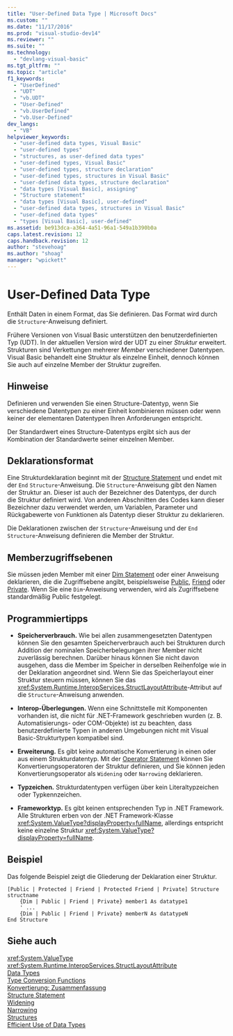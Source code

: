 ```yaml
---
title: "User-Defined Data Type | Microsoft Docs"
ms.custom: ""
ms.date: "11/17/2016"
ms.prod: "visual-studio-dev14"
ms.reviewer: ""
ms.suite: ""
ms.technology: 
  - "devlang-visual-basic"
ms.tgt_pltfrm: ""
ms.topic: "article"
f1_keywords: 
  - "UserDefined"
  - "UDT"
  - "vb.UDT"
  - "User-Defined"
  - "vb.UserDefined"
  - "vb.User-Defined"
dev_langs: 
  - "VB"
helpviewer_keywords: 
  - "user-defined data types, Visual Basic"
  - "user-defined types"
  - "structures, as user-defined data types"
  - "user-defined types, Visual Basic"
  - "user-defined types, structure declaration"
  - "user-defined types, structures in Visual Basic"
  - "user-defined data types, structure declaration"
  - "data types [Visual Basic], assigning"
  - "Structure statement"
  - "data types [Visual Basic], user-defined"
  - "user-defined data types, structures in Visual Basic"
  - "user-defined data types"
  - "types [Visual Basic], user-defined"
ms.assetid: be913dca-a364-4a51-96a1-549a1b390b0a
caps.latest.revision: 12
caps.handback.revision: 12
author: "stevehoag"
ms.author: "shoag"
manager: "wpickett"
---
```

# User-Defined Data Type
Enthält Daten in einem Format, das Sie definieren.  Das Format wird durch die `Structure`\-Anweisung definiert.  
  
 Frühere Versionen von Visual Basic unterstützen den benutzerdefinierten Typ \(UDT\).  In der aktuellen Version wird der UDT zu einer *Struktur* erweitert.  Strukturen sind Verkettungen mehrerer *Member* verschiedener Datentypen.  Visual Basic behandelt eine Struktur als einzelne Einheit, dennoch können Sie auch auf einzelne Member der Struktur zugreifen.  
  
## Hinweise  
 Definieren und verwenden Sie einen Structure\-Datentyp, wenn Sie verschiedene Datentypen zu einer Einheit kombinieren müssen oder wenn keiner der elementaren Datentypen Ihren Anforderungen entspricht.  
  
 Der Standardwert eines Structure\-Datentyps ergibt sich aus der Kombination der Standardwerte seiner einzelnen Member.  
  
## Deklarationsformat  
 Eine Strukturdeklaration beginnt mit der [Structure Statement](../../../visual-basic/language-reference/statements/structure-statement.md) und endet mit der `End` `Structure`\-Anweisung.  Die `Structure`\-Anweisung gibt den Namen der Struktur an. Dieser ist auch der Bezeichner des Datentyps, der durch die Struktur definiert wird.  Von anderen Abschnitten des Codes kann dieser Bezeichner dazu verwendet werden, um Variablen, Parameter und Rückgabewerte von Funktionen als Datentyp dieser Struktur zu deklarieren.  
  
 Die Deklarationen zwischen der `Structure`\-Anweisung und der `End` `Structure`\-Anweisung definieren die Member der Struktur.  
  
## Memberzugriffsebenen  
 Sie müssen jeden Member mit einer [Dim Statement](../../../visual-basic/language-reference/statements/dim-statement.md) oder einer Anweisung deklarieren, die die Zugriffsebene angibt, beispielsweise [Public](../../../visual-basic/language-reference/modifiers/public.md), [Friend](../../../visual-basic/language-reference/modifiers/friend.md) oder [Private](../../../visual-basic/language-reference/modifiers/private.md).  Wenn Sie eine `Dim`\-Anweisung verwenden, wird als Zugriffsebene standardmäßig Public festgelegt.  
  
## Programmiertipps  
  
-   **Speicherverbrauch.** Wie bei allen zusammengesetzten Datentypen können Sie den gesamten Speicherverbrauch auch bei Strukturen durch Addition der nominalen Speicherbelegungen ihrer Member nicht zuverlässig berechnen.  Darüber hinaus können Sie nicht davon ausgehen, dass die Member im Speicher in derselben Reihenfolge wie in der Deklaration angeordnet sind.  Wenn Sie das Speicherlayout einer Struktur steuern müssen, können Sie das <xref:System.Runtime.InteropServices.StructLayoutAttribute>\-Attribut auf die `Structure`\-Anweisung anwenden.  
  
-   **Interop\-Überlegungen.** Wenn eine Schnittstelle mit Komponenten vorhanden ist, die nicht für .NET\-Framework geschrieben wurden \(z. B. Automatisierungs\- oder COM\-Objekte\) ist zu beachten, dass benutzerdefinierte Typen in anderen Umgebungen nicht mit Visual Basic\-Strukturtypen kompatibel sind.  
  
-   **Erweiterung.** Es gibt keine automatische Konvertierung in einen oder aus einem Strukturdatentyp.  Mit der [Operator Statement](../../../visual-basic/language-reference/statements/operator-statement.md) können Sie Konvertierungsoperatoren der Struktur definieren, und Sie können jeden Konvertierungsoperator als `Widening` oder `Narrowing` deklarieren.  
  
-   **Typzeichen.** Strukturdatentypen verfügen über kein Literaltypzeichen oder Typkennzeichen.  
  
-   **Frameworktyp.** Es gibt keinen entsprechenden Typ in .NET Framework.  Alle Strukturen erben von der .NET Framework\-Klasse <xref:System.ValueType?displayProperty=fullName>, allerdings entspricht keine einzelne Struktur <xref:System.ValueType?displayProperty=fullName>.  
  
## Beispiel  
 Das folgende Beispiel zeigt die Gliederung der Deklaration einer Struktur.  
  
```  
[Public | Protected | Friend | Protected Friend | Private] Structure structname  
    {Dim | Public | Friend | Private} member1 As datatype1  
    ' ...  
    {Dim | Public | Friend | Private} memberN As datatypeN  
End Structure  
```  
  
## Siehe auch  
 <xref:System.ValueType>   
 <xref:System.Runtime.InteropServices.StructLayoutAttribute>   
 [Data Types](../../../visual-basic/language-reference/data-types/data-type-summary.md)   
 [Type Conversion Functions](../../../visual-basic/language-reference/functions/type-conversion-functions.md)   
 [Konvertierung: Zusammenfassung](../../../visual-basic/language-reference/keywords/conversion-summary.md)   
 [Structure Statement](../../../visual-basic/language-reference/statements/structure-statement.md)   
 [Widening](../../../visual-basic/language-reference/modifiers/widening.md)   
 [Narrowing](../../../visual-basic/language-reference/modifiers/narrowing.md)   
 [Structures](../../../visual-basic/programming-guide/language-features/data-types/structures.md)   
 [Efficient Use of Data Types](../../../visual-basic/programming-guide/language-features/data-types/efficient-use-of-data-types.md)